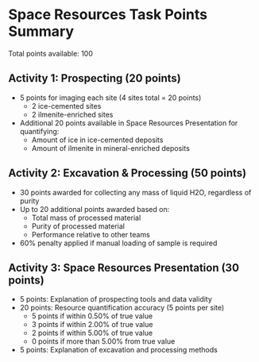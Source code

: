 # Space Resources Task Points Summary

Total points available: 100

## Activity 1: Prospecting (20 points)

-   5 points for imaging each site (4 sites total = 20 points)
    -   2 ice-cemented sites
    -   2 ilmenite-enriched sites
-   Additional 20 points available in Space Resources Presentation for quantifying:
    -   Amount of ice in ice-cemented deposits
    -   Amount of ilmenite in mineral-enriched deposits

## Activity 2: Excavation & Processing (50 points)

-   30 points awarded for collecting any mass of liquid H2O, regardless of purity
-   Up to 20 additional points awarded based on:
    -   Total mass of processed material
    -   Purity of processed material
    -   Performance relative to other teams
-   60% penalty applied if manual loading of sample is required

## Activity 3: Space Resources Presentation (30 points)

-   5 points: Explanation of prospecting tools and data validity
-   20 points: Resource quantification accuracy (5 points per site)
    -   5 points if within 0.50% of true value
    -   3 points if within 2.00% of true value
    -   2 points if within 5.00% of true value
    -   0 points if more than 5.00% from true value
-   5 points: Explanation of excavation and processing methods
